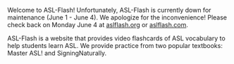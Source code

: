 Welcome to ASL-Flash! Unfortunately, ASL-Flash is currently down for maintenance (June 1 - June 4). We apologize for the inconvenience! Please check back on Monday June 4 at [aslflash.org](http://www.aslflash.org) or [aslflash.com](http://www.aslflash.com).

ASL-Flash is a website that provides video flashcards of ASL vocabulary to help students learn ASL. We provide practice from two popular textbooks: Master ASL! and SigningNaturally.
